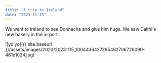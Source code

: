```yaml
---
title: "A trip to Ireland"
date: "2023-11-15"
---
```


We went to Ireland to see Donnacha and give him hugs. We saw Daithi's new bakery in the airport.

![yo yo]({{ site.baseurl }}/assets/images/2023/20231115_1004436427285492706726090-461x1024.jpg)
